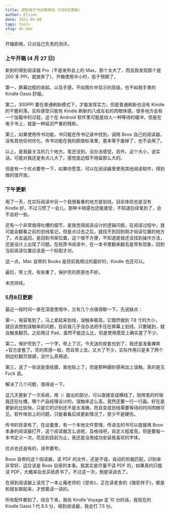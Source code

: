 ```yaml
--- 
title: 得到电子书试用体验（5月8日更新）
author: Elizen
date: 2021-05-08
tags: tools
slug: de-dao
---
```

开箱即用，只对自己负责的测评。

### 上午开箱 (4 月 27 日)

新到的得到阅读器 Pro（不是发布会上的 Max，那个太大了，而且我发现那个是 200 多 PPI，就放弃了），开箱使用半小时，低于预期了。

第一，屏幕边框的突起，以及手感，不如图片中显示的高级，也不如我手里的 Kindle Oasis 舒服。

第二，300PPI 要在普通刷新模式下，才能发挥实力，但是普通刷新也没有 Kindle 的干脆利落，实际感受只能有 Kindle 刷新的八成左右的肉眼体感。很多地方会有一个加载中的过程，这个在 Android 软件里可能是给人一种等待的缓冲，但是在电子书上，就是一种延迟严重的残影。

第三，如果使用传书功能，书只能在传书记录中找到，调用 Boox 自己的阅读器，没有其他任何优化，传书功能在我的颜值标准里，基本等于废掉了，也不会用了。

以上，是我最关注的几个地方。笔还没到，没办法感受。另外，这个大小，说实话，可能对我还是有点儿大了。感觉底边框不用留那么大的。

但是有一个优点要夸一下，如果你愿意，可以在阅读器里使用其他阅读软件，得到做的很开放。

### 下午更新

用了一天，在实际阅读中另一个我很看重的地方是划线，目前体验也是没有 Kindle 好，不过习惯了一会儿，那种卡顿感也还能接受，不知道后续笔到了，会不会好一些。

还有一个非常值得吐槽的细节，是我觉得阅读设计的逻辑问题，在阅读过程中，我可能会翻看之前的划线笔记，但是点过去之后，就找不到回到刚才阅读位置的地方了。点击返回，是回到书架位置，这个很不方便，不知道是我还没找到操作方法，还是设计上出现了问题。在纸质书阅读中，在一本书里翻来翻去是常有现象，回到当前阅读位置应该是一个标配才对。

这一点，Mac 自带的 Books 是目前我用过的最好的，Kindle 也还可以。

最后，带上壳，有些重了，保护壳的质感也不好。

​未完待续。

### 5月8日更新

最近一段时间一直在深度使用中，又有几个点值得聊一下。先说缺点：

第一，电容笔到了，马上拿起来划线，误触率极高，它既然做到 7.8 寸的大小， 就应该想到误触率的问题，目前我几乎没办法把手压在屏幕上划线，只要碰到，就会触发翻页。之前用过 Pad，虽然不能这么比，但是使用感受上确实差了不少。

第二，保护壳到了，一个字，带上了沉，今天送的皮套也到了，我还是准备裸奔+官方皮套了。壳的质感一般，而且带上去，又大了不少，实际作用只是多了两个侧边栏翻页按键，没什么真用途。

第三，送了一张说是类纸膜，我也贴上了，但是那种磨砂感再加上误触，真的是无 Fuck 说。

解决了几个问题，值得说一下。

这几天更新了一次系统，用`（）`画出的部分，可以直接变成横线了，刚用笔的时候我还在吐槽，哪个产品经理设计的，误触率这么高，竟然还要一行一行画。好在是更新的比较快。只是它的识别还不是太准确，而且变成划线需要等待的时间肉眼可见。软件体验上的问题，只能看看后续更新情况了。至少不是硬伤。

传书的目录有了，在设置里，有一个本地文件管理，传进去的书可以直接用 Boox 本身的阅读器打开，这个阅读器怎么说呢，及格线吧，自定义程度高，但是要每一本书定义一次，而且到目前为止，我还是没用成功安装我喜欢的字体。

优点也还是有的，该夸要夸。

Boox 自带的这个阅读器，读 PDF 的文件，还是不错，自动的剪裁匹配，识别率非常好。这应该是 Boox 自家的本事。我其实是尽量不读 PDF 的，如果真的只能读 PDF，大概率会去买纸质书了。不过这一次，倒是读进去了。

在得到阅读器上读完了一本止庵老师的《受命》，正在读老舍的《骆驼祥子》，都是和朋友聊起来，才想着读一读的。

所有配件都到了，综合下来，我给 Kindle Voyage 定 10 分的话，我现在的 Kindle Oasis 1 代 8.5 分，得到阅读器，我会打 7.5 分。